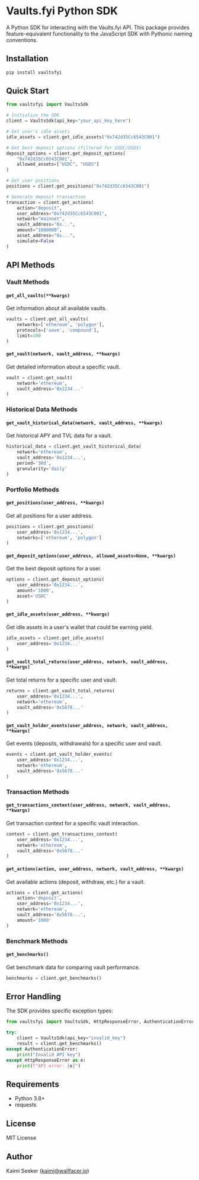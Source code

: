 # Vaults.fyi Python SDK

A Python SDK for interacting with the Vaults.fyi API. This package provides feature-equivalent functionality to the JavaScript SDK with Pythonic naming conventions.

## Installation

```bash
pip install vaultsfyi
```

## Quick Start

```python
from vaultsfyi import VaultsSdk

# Initialize the SDK
client = VaultsSdk(api_key="your_api_key_here")

# Get user's idle assets
idle_assets = client.get_idle_assets("0x742d35Cc6543C001")

# Get best deposit options (filtered for USDC/USDS)
deposit_options = client.get_deposit_options(
    "0x742d35Cc6543C001",
    allowed_assets=["USDC", "USDS"]
)

# Get user positions
positions = client.get_positions("0x742d35Cc6543C001")

# Generate deposit transaction
transaction = client.get_actions(
    action="deposit",
    user_address="0x742d35Cc6543C001",
    network="mainnet",
    vault_address="0x...",
    amount="1000000",
    asset_address="0x...",
    simulate=False
)
```

## API Methods

### Vault Methods

#### `get_all_vaults(**kwargs)`
Get information about all available vaults.

```python
vaults = client.get_all_vaults(
    networks=['ethereum', 'polygon'],
    protocols=['aave', 'compound'],
    limit=100
)
```

#### `get_vault(network, vault_address, **kwargs)`
Get detailed information about a specific vault.

```python
vault = client.get_vault(
    network='ethereum',
    vault_address='0x1234...'
)
```

### Historical Data Methods

#### `get_vault_historical_data(network, vault_address, **kwargs)`
Get historical APY and TVL data for a vault.

```python
historical_data = client.get_vault_historical_data(
    network='ethereum',
    vault_address='0x1234...',
    period='30d',
    granularity='daily'
)
```

### Portfolio Methods

#### `get_positions(user_address, **kwargs)`
Get all positions for a user address.

```python
positions = client.get_positions(
    user_address='0x1234...',
    networks=['ethereum', 'polygon']
)
```

#### `get_deposit_options(user_address, allowed_assets=None, **kwargs)`
Get the best deposit options for a user.

```python
options = client.get_deposit_options(
    user_address='0x1234...',
    amount='1000',
    asset='USDC'
)
```

#### `get_idle_assets(user_address, **kwargs)`
Get idle assets in a user's wallet that could be earning yield.

```python
idle_assets = client.get_idle_assets(
    user_address='0x1234...'
)
```

#### `get_vault_total_returns(user_address, network, vault_address, **kwargs)`
Get total returns for a specific user and vault.

```python
returns = client.get_vault_total_returns(
    user_address='0x1234...',
    network='ethereum',
    vault_address='0x5678...'
)
```

#### `get_vault_holder_events(user_address, network, vault_address, **kwargs)`
Get events (deposits, withdrawals) for a specific user and vault.

```python
events = client.get_vault_holder_events(
    user_address='0x1234...',
    network='ethereum',
    vault_address='0x5678...'
)
```

### Transaction Methods

#### `get_transactions_context(user_address, network, vault_address, **kwargs)`
Get transaction context for a specific vault interaction.

```python
context = client.get_transactions_context(
    user_address='0x1234...',
    network='ethereum',
    vault_address='0x5678...'
)
```

#### `get_actions(action, user_address, network, vault_address, **kwargs)`
Get available actions (deposit, withdraw, etc.) for a vault.

```python
actions = client.get_actions(
    action='deposit',
    user_address='0x1234...',
    network='ethereum',
    vault_address='0x5678...',
    amount='1000'
)
```

### Benchmark Methods

#### `get_benchmarks()`
Get benchmark data for comparing vault performance.

```python
benchmarks = client.get_benchmarks()
```



## Error Handling

The SDK provides specific exception types:

```python
from vaultsfyi import VaultsSdk, HttpResponseError, AuthenticationError

try:
    client = VaultsSdk(api_key="invalid_key")
    result = client.get_benchmarks()
except AuthenticationError:
    print("Invalid API key")
except HttpResponseError as e:
    print(f"API error: {e}")
```

## Requirements

- Python 3.8+
- requests


## License

MIT License

## Author

Kaimi Seeker (kaimi@wallfacer.io)
